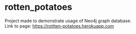 # rotten_potatoes
Project made to demonstrate usage of Neo4j graph database.  
Link to page: https://rottten-potatoes.herokuapp.com
